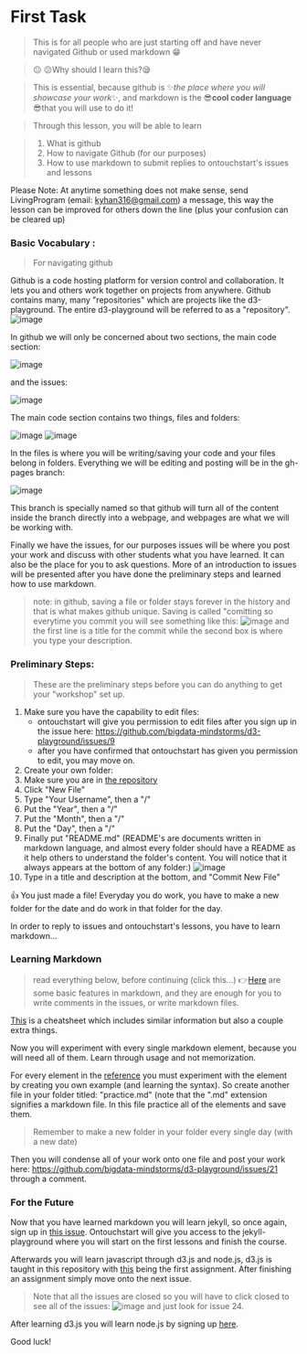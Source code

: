 # First Task
> This is for all people who are just starting off and have never navigated Github or used markdown :grin:

> :neutral_face: :confused:Why should I learn this?:sleepy:

> This is essential, because github is :sparkles:*the place where you will showcase your work*:sparkles:, 
> and markdown is the :sunglasses:**cool coder language** :sunglasses:that you will use to do it!

> Through this lesson, you will be able to learn 

> 1. What is github
> 2. How to navigate Github (for our purposes)
> 3. How to use markdown to submit replies to ontouchstart's issues and lessons

Please Note: At anytime something does not make sense, send LivingProgram (email: kyhan316@gmail.com) a message, this way the lesson can be improved for others 
down the line (plus your confusion can be cleared up)


### Basic Vocabulary :
>For navigating github

Github is a code hosting platform for version control and collaboration. It lets you and others work together on projects from anywhere. Github contains many, many "repositories" which are projects like the d3-playground. The entire d3-playground will be referred to as a "repository". 
![image](https://cloud.githubusercontent.com/assets/16373135/14815104/72a4060a-0b77-11e6-9484-dd30eeb0e228.png)

In github we will only be concerned about two sections, the main code section:

![image](https://cloud.githubusercontent.com/assets/16373135/14814751/a7a330ee-0b75-11e6-9208-4433c5163668.png)

and the issues:

![image](https://cloud.githubusercontent.com/assets/16373135/14814786/cf2e3a64-0b75-11e6-915e-c56694328f06.png)

The main code section contains two things, files and folders: 

![image](https://cloud.githubusercontent.com/assets/16373135/14814830/0508a4f8-0b76-11e6-87a2-c9165189c939.png) ![image](https://cloud.githubusercontent.com/assets/16373135/14814857/23abea1e-0b76-11e6-8f5f-c878f5d01a61.png)

In the files is where you will be writing/saving your code and your files belong in folders. Everything we will be editing and posting will be in the gh-pages branch:

![image](https://cloud.githubusercontent.com/assets/16373135/14814935/8b788ce2-0b76-11e6-9888-6998ba2d4145.png)

This branch is specially named so that github will turn all of the content inside the branch directly into a webpage, and webpages are what we will be working with. 

Finally we have the issues, for our purposes issues will be where you post your work and discuss with other students what you have learned. It can also be the place for you to ask questions. More of an introduction to issues will be presented after you have done the preliminary steps and learned how to use markdown.

> note: in github, saving a file or folder stays forever in the history and that is what makes github unique. Saving is called "comitting so everytime you commit you will see something like this:
![image](https://cloud.githubusercontent.com/assets/16373135/14815173/cd6b7370-0b77-11e6-9777-2047ccbbfe61.png)
and the first line is a title for the commit while the second box is where you type your description.

### Preliminary Steps:
> These are the preliminary steps before you can do anything to get your "workshop" set up.

1. Make sure you have the capability to edit files:
   * ontouchstart will give you permission to edit files after you sign up in the issue here: https://github.com/bigdata-mindstorms/d3-playground/issues/9
   * after you have confirmed that ontouchstart has given you permission to edit, you may move on.
2. Create your own folder:
  1. Make sure you are in [the repository](https://github.com/bigdata-mindstorms/d3-playground)
  2. Click "New File"
  3. Type "Your Username", then a "/"
  4. Put the "Year", then a "/"
  5. Put the "Month", then a "/"
  6. Put the "Day", then a "/"
  7. Finally put "README.md" (README's are documents written in markdown language, and almost every folder should have a README as it help others to understand the folder's content. You will notice that it always appears at the bottom of any folder:) ![image](https://cloud.githubusercontent.com/assets/16373135/14815318/aacdd4f6-0b78-11e6-8f0f-b97a937e8069.png)
  8. Type in a title and description at the bottom, and "Commit New File"
  
:+1: You just made a file!
Everyday you do work, you have to make a new folder for the date and do work in that folder for the day. 

In order to reply to issues and ontouchstart's lessons, you have to learn markdown... 

### Learning Markdown
> read everything below, before continuing 
(click this...) :point_right:[Here](https://guides.github.com/features/mastering-markdown/) are some basic features in markdown, 
and they are enough for you to write comments in the issues, or write markdown files.

[This](https://github.com/adam-p/markdown-here/wiki/Markdown-Cheatsheet) is a cheatsheet which includes similar information but also a couple extra things.

Now you will experiment with every single markdown element, because you will need all of them. Learn through usage and not memorization.


For every element in the [reference](https://guides.github.com/features/mastering-markdown/) you must experiment with the element by creating you own example (and learning the syntax). So create another file in your folder titled: "practice.md" (note that the ".md" extension signifies a markdown file. In this file practice all of the elements and save them. 
> Remember to make a new folder in your folder every single day (with a new date)

Then you will condense all of your work onto one file and post your work here: https://github.com/bigdata-mindstorms/d3-playground/issues/21
through a comment.

### For the Future
Now that you have learned markdown you will learn jekyll, so once again, sign up in [this issue](https://github.com/bigdata-mindstorms/d3-playground/issues/45). Ontouchstart will give you access to the jekyll-playground where you will start on the first lessons and finish the course. 

Afterwards you will learn javascript through d3.js and node.js, d3.js is taught in this repository with [this](https://github.com/bigdata-mindstorms/d3-playground/issues/23) being the first assignment. After finishing an assignment simply move onto the next issue. 
> Note that all the issues are closed so you will have to click closed to see all of the issues:
![image](https://cloud.githubusercontent.com/assets/16373135/14815591/4e672e04-0b7a-11e6-9da6-ca25c1b80d3a.png)
and just look for issue 24. 

After learning d3.js you will learn node.js by signing up [here](https://github.com/bigdata-mindstorms/d3-playground/issues/32). 

Good luck!
